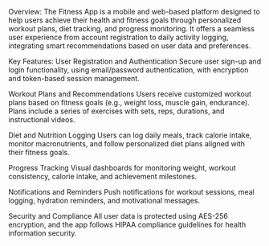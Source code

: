 Overview:
The Fitness App is a mobile and web-based platform designed to help users achieve their health and fitness goals through personalized workout plans, diet tracking, and progress monitoring. It offers a seamless user experience from account registration to daily activity logging, integrating smart recommendations based on user data and preferences.

Key Features:
User Registration and Authentication
Secure user sign-up and login functionality, using email/password authentication, with encryption and token-based session management.

Workout Plans and Recommendations
Users receive customized workout plans based on fitness goals (e.g., weight loss, muscle gain, endurance). Plans include a series of exercises with sets, reps, durations, and instructional videos.

Diet and Nutrition Logging
Users can log daily meals, track calorie intake, monitor macronutrients, and follow personalized diet plans aligned with their fitness goals.

Progress Tracking
Visual dashboards for monitoring weight, workout consistency, calorie intake, and achievement milestones.

Notifications and Reminders
Push notifications for workout sessions, meal logging, hydration reminders, and motivational messages.

Security and Compliance
All user data is protected using AES-256 encryption, and the app follows HIPAA compliance guidelines for health information security.
